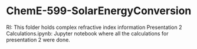 # ChemE-599-SolarEnergyConversion

RI: This folder holds complex refractive index information
Presentation 2 Calculations.ipynb: Jupyter notebook where all the calculations for presentation 2 were done.
